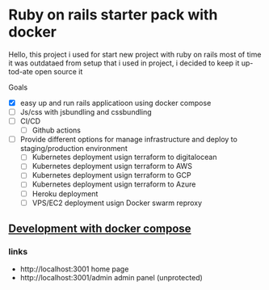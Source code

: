 # Ruby on rails starter pack with docker

Hello, this project i used for start new project with ruby on rails
most of time  it was outdataed from setup that i used in project, i decided to keep it up-tod-ate open source it

Goals
- [x] easy up and run rails applicatioon using docker compose
- [ ] Js/css with jsbundling and cssbundling
- [ ] CI/CD
    - [ ] Github actions
- [ ] Provide different options for manage infrastructure and deploy to staging/production environment
    - [ ] Kubernetes deployment usign terraform to digitalocean
    - [ ] Kubernetes deployment usign terraform to AWS
    - [ ] Kubernetes deployment usign terraform to GCP
    - [ ] Kubernetes deployment usign terraform to Azure
    - [ ] Heroku deployment
    - [ ] VPS/EC2 deployment usign Docker swarm reproxy

## [Development with docker compose](./docker-development.md)

### links
- http://localhost:3001 home page
- http://localhost:3001/admin admin panel (unprotected)
